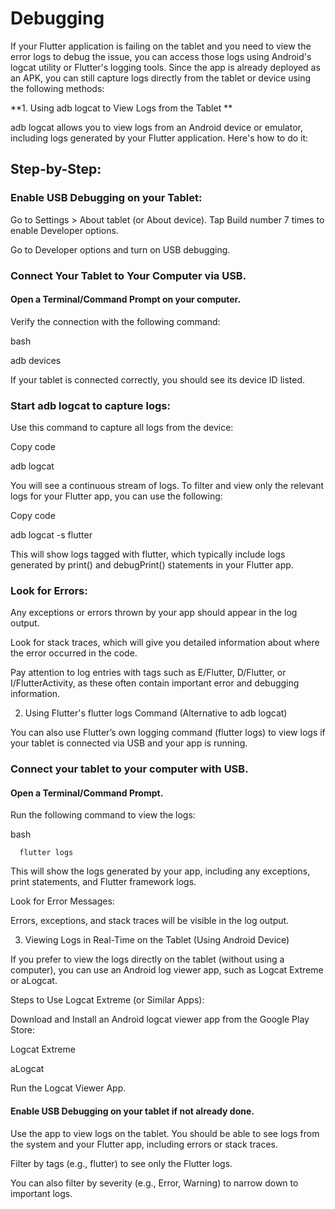 

# Debugging


If your Flutter application is failing on the tablet and you need to view the error logs to debug the issue, you can access those logs using Android's logcat utility or Flutter's logging tools. Since the app is already deployed as an APK, you can still capture logs directly from the tablet or device using the following methods:

**1. Using adb logcat to View Logs from the Tablet
**

adb logcat allows you to view logs from an Android device or emulator, including logs generated by your Flutter application. Here's how to do it:

## Step-by-Step:

### Enable USB Debugging on your Tablet:

Go to Settings > About tablet (or About device).
Tap Build number 7 times to enable Developer options.

Go to Developer options and turn on USB debugging.

### Connect Your Tablet to Your Computer via USB.

#### Open a Terminal/Command Prompt on your computer.

Verify the connection with the following command:

bash

adb devices


If your tablet is connected correctly, you should see its device ID listed.

### Start adb logcat to capture logs:

Use this command to capture all logs from the device:

Copy code

adb logcat

You will see a continuous stream of logs. To filter and view only the relevant logs for your Flutter app, you can use the following:

Copy code

adb logcat -s flutter

This will show logs tagged with flutter, which typically include logs generated by print() and debugPrint() statements in your Flutter app.

###  Look for Errors:

Any exceptions or errors thrown by your app should appear in the log output.

Look for stack traces, which will give you detailed information about where the error occurred in the code.

Pay attention to log entries with tags such as E/Flutter, D/Flutter, or I/FlutterActivity, as these often contain important error and debugging information.

2. Using Flutter's flutter logs Command (Alternative to adb logcat)

You can also use Flutter’s own logging command (flutter logs) to view logs if your tablet is connected via USB and your app is running.

### Connect your tablet to your computer with USB.

#### Open a Terminal/Command Prompt.

Run the following command to view the logs:

bash

      flutter logs

This will show the logs generated by your app, including any exceptions, print statements, and Flutter framework logs.

Look for Error Messages:

Errors, exceptions, and stack traces will be visible in the log output.

3. Viewing Logs in Real-Time on the Tablet (Using Android Device)

If you prefer to view the logs directly on the tablet (without using a computer), you can use an Android log viewer app, such as Logcat Extreme or aLogcat.

Steps to Use Logcat Extreme (or Similar Apps):

Download and Install an Android logcat viewer app from the Google Play Store:

Logcat Extreme

aLogcat

Run the Logcat Viewer App.

#### Enable USB Debugging on your tablet if not already done.

Use the app to view logs on the tablet. You should be able to see logs from the system and your Flutter app, including errors or stack traces.

Filter by tags (e.g., flutter) to see only the Flutter logs.

You can also filter by severity (e.g., Error, Warning) to narrow down to important logs.

